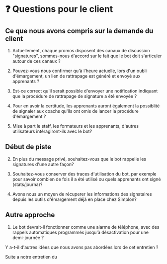 # ❓ Questions pour le client

## Ce que nous avons compris sur la demande du client

1. Actuellement, chaque promos disposent des canaux de discussion "signatures", sommes-nous d'accord sur le fait que le bot doit s'articuler autour de ces canaux ?

2. Pouvez-vous nous confirmer qu'à l'heure actuelle, lors d'un oubli d'émargement, un lien de rattrapage est généré et envoyé aux apprenants ?

3. Est-ce correct qu'il serait possible d'envoyer une notification indiquant que la procédure de rattrapage de signature a été envoyée ?

1. Pour en avoir la certitude, les apprenants auront également la possiblité de signaler aux coachs qu'ils ont omis de lancer la procédure d'émargement ?

5. Mise à part le staff, les formateurs et les apprenants, d'autres utilisateurs intéragiront-ils avec le bot?

## Début de piste

2. En plus du message privé, souhaitez-vous que le bot rappelle les signatures d'une autre façon?

3. Souhaitez-vous conserver des traces d'utilisation du bot, par exemple pour savoir combien de fois il a été utilisé ou quels apprenants ont signé (stats/journa)?

4. Avons nous un moyen de récuperer les informations des signataires depuis les outils d'émargement déjà en place chez Simplon?

## Autre approche

1. Le bot devrait-il fonctionner comme une alarme de téléphone, avec des rappels automatiques programmés jusqu'à désactivation pour une demi-journée ? 

Y a-t-il d'autres idées que nous avons pas abordées lors de cet entretien ?

Suite a notre entretien du 